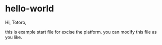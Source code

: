 # hello-world


Hi, Totoro,

this is example start file for excise the platform.
you can modify this file as you like.
